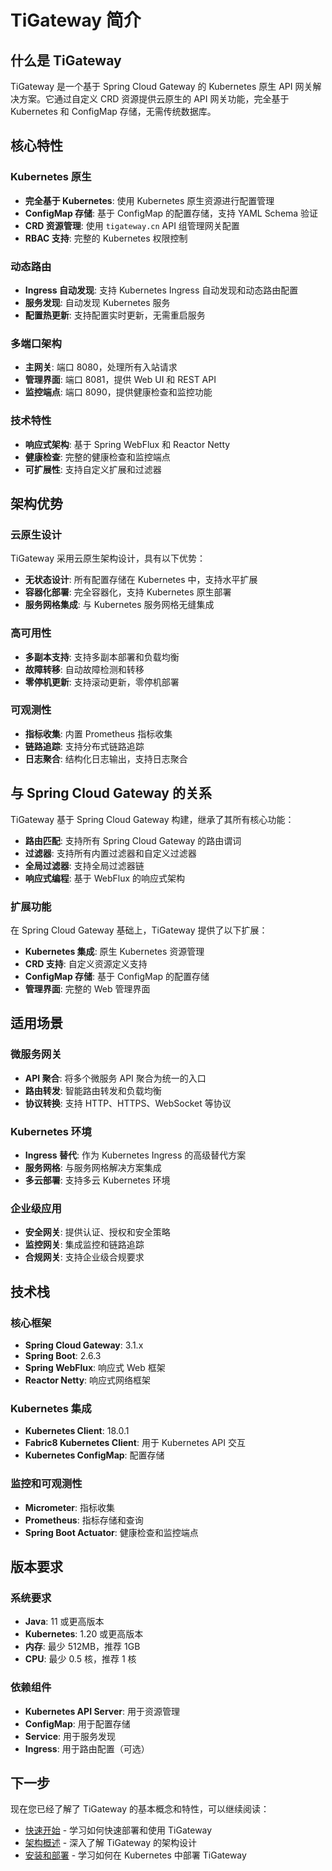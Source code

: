 # TiGateway 简介

## 什么是 TiGateway

TiGateway 是一个基于 Spring Cloud Gateway 的 Kubernetes 原生 API 网关解决方案。它通过自定义 CRD 资源提供云原生的 API 网关功能，完全基于 Kubernetes 和 ConfigMap 存储，无需传统数据库。

## 核心特性

### Kubernetes 原生
- **完全基于 Kubernetes**: 使用 Kubernetes 原生资源进行配置管理
- **ConfigMap 存储**: 基于 ConfigMap 的配置存储，支持 YAML Schema 验证
- **CRD 资源管理**: 使用 `tigateway.cn` API 组管理网关配置
- **RBAC 支持**: 完整的 Kubernetes 权限控制

### 动态路由
- **Ingress 自动发现**: 支持 Kubernetes Ingress 自动发现和动态路由配置
- **服务发现**: 自动发现 Kubernetes 服务
- **配置热更新**: 支持配置实时更新，无需重启服务

### 多端口架构
- **主网关**: 端口 8080，处理所有入站请求
- **管理界面**: 端口 8081，提供 Web UI 和 REST API
- **监控端点**: 端口 8090，提供健康检查和监控功能

### 技术特性
- **响应式架构**: 基于 Spring WebFlux 和 Reactor Netty
- **健康检查**: 完整的健康检查和监控端点
- **可扩展性**: 支持自定义扩展和过滤器

## 架构优势

### 云原生设计
TiGateway 采用云原生架构设计，具有以下优势：

- **无状态设计**: 所有配置存储在 Kubernetes 中，支持水平扩展
- **容器化部署**: 完全容器化，支持 Kubernetes 原生部署
- **服务网格集成**: 与 Kubernetes 服务网格无缝集成

### 高可用性
- **多副本支持**: 支持多副本部署和负载均衡
- **故障转移**: 自动故障检测和转移
- **零停机更新**: 支持滚动更新，零停机部署

### 可观测性
- **指标收集**: 内置 Prometheus 指标收集
- **链路追踪**: 支持分布式链路追踪
- **日志聚合**: 结构化日志输出，支持日志聚合

## 与 Spring Cloud Gateway 的关系

TiGateway 基于 Spring Cloud Gateway 构建，继承了其所有核心功能：

- **路由匹配**: 支持所有 Spring Cloud Gateway 的路由谓词
- **过滤器**: 支持所有内置过滤器和自定义过滤器
- **全局过滤器**: 支持全局过滤器链
- **响应式编程**: 基于 WebFlux 的响应式架构

### 扩展功能

在 Spring Cloud Gateway 基础上，TiGateway 提供了以下扩展：

- **Kubernetes 集成**: 原生 Kubernetes 资源管理
- **CRD 支持**: 自定义资源定义支持
- **ConfigMap 存储**: 基于 ConfigMap 的配置存储
- **管理界面**: 完整的 Web 管理界面

## 适用场景

### 微服务网关
- **API 聚合**: 将多个微服务 API 聚合为统一的入口
- **路由转发**: 智能路由转发和负载均衡
- **协议转换**: 支持 HTTP、HTTPS、WebSocket 等协议

### Kubernetes 环境
- **Ingress 替代**: 作为 Kubernetes Ingress 的高级替代方案
- **服务网格**: 与服务网格解决方案集成
- **多云部署**: 支持多云 Kubernetes 环境

### 企业级应用
- **安全网关**: 提供认证、授权和安全策略
- **监控网关**: 集成监控和链路追踪
- **合规网关**: 支持企业级合规要求

## 技术栈

### 核心框架
- **Spring Cloud Gateway**: 3.1.x
- **Spring Boot**: 2.6.3
- **Spring WebFlux**: 响应式 Web 框架
- **Reactor Netty**: 响应式网络框架

### Kubernetes 集成
- **Kubernetes Client**: 18.0.1
- **Fabric8 Kubernetes Client**: 用于 Kubernetes API 交互
- **Kubernetes ConfigMap**: 配置存储

### 监控和可观测性
- **Micrometer**: 指标收集
- **Prometheus**: 指标存储和查询
- **Spring Boot Actuator**: 健康检查和监控端点

## 版本要求

### 系统要求
- **Java**: 11 或更高版本
- **Kubernetes**: 1.20 或更高版本
- **内存**: 最少 512MB，推荐 1GB
- **CPU**: 最少 0.5 核，推荐 1 核

### 依赖组件
- **Kubernetes API Server**: 用于资源管理
- **ConfigMap**: 用于配置存储
- **Service**: 用于服务发现
- **Ingress**: 用于路由配置（可选）

## 下一步

现在您已经了解了 TiGateway 的基本概念和特性，可以继续阅读：

- [快速开始](quick-start.md) - 学习如何快速部署和使用 TiGateway
- [架构概述](architecture.md) - 深入了解 TiGateway 的架构设计
- [安装和部署](installation.md) - 学习如何在 Kubernetes 中部署 TiGateway

